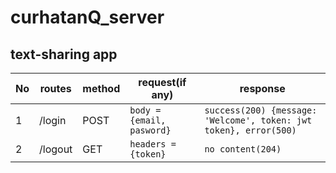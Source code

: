 # curhatanQ_server
## text-sharing app

No| routes | method | request(if any) |response 
---|---|---|---|---|
1|/login| POST | ```body = {email,  pasword} ``` |  ```success(200) {message: 'Welcome', token: jwt token}, error(500) ```
2|/logout| GET| ```headers = {token}``` | ``` no content(204)  ```
